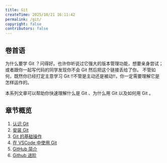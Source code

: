 ```yaml
---
title: Git
createTime: 2025/10/21 16:11:42
permalink: /git/
copyright: false
contributors: false
---
```


## 卷首语

为什么要学 Git ？问得好。也许你听说过它强大的版本管理功能，想要亲身尝试；或者跟你一起写代码的同学发现你不会 Git 然后把这个链接丢给了你。
不管如何，既然你已经打定主意学习 Git !!不管是主动还是被动!!，你一定需要理解它是怎样运作的。

本系列文章可以帮助你快速理解什么是 Git 、为什么用 Git 以及如何用 Git 。

## 章节概览

1. [认识 Git](/git/bngl6che/)
2. [安装 Git](/git/iz82rpx8/)
3. [Git 的基础操作](/git/4fll3zro/)
4. [在 VSCode 中使用 Git](/git/zzeqw9x5/)
5. [GitHub 简介](/git/h0r3hpd9/)
6. [Github 进阶](/git/)
